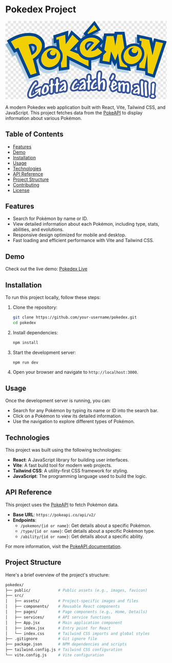 # Pokedex Project

![Pokedex](./public/assets/pokemon-banner.png) <!-- Optional: Add a banner image for your project -->

A modern Pokedex web application built with React, Vite, Tailwind CSS, and JavaScript. This project fetches data from the [PokeAPI](https://pokeapi.co/) to display information about various Pokémon.

## Table of Contents

- [Features](#features)
- [Demo](#demo)
- [Installation](#installation)
- [Usage](#usage)
- [Technologies](#technologies)
- [API Reference](#api-reference)
- [Project Structure](#project-structure)
- [Contributing](#contributing)
- [License](#license)

## Features

- Search for Pokémon by name or ID.
- View detailed information about each Pokémon, including type, stats, abilities, and evolutions.
- Responsive design optimized for mobile and desktop.
- Fast loading and efficient performance with Vite and Tailwind CSS.

## Demo

Check out the live demo: [Pokedex Live](https://your-demo-link.com)

## Installation

To run this project locally, follow these steps:

1. Clone the repository:
    ```bash
    git clone https://github.com/your-username/pokedex.git
    cd pokedex
    ```

2. Install dependencies:
    ```bash
    npm install
    ```

3. Start the development server:
    ```bash
    npm run dev
    ```

4. Open your browser and navigate to `http://localhost:3000`.

## Usage

Once the development server is running, you can:

- Search for any Pokémon by typing its name or ID into the search bar.
- Click on a Pokémon to view its detailed information.
- Use the navigation to explore different types of Pokémon.

## Technologies

This project was built using the following technologies:

- **React**: A JavaScript library for building user interfaces.
- **Vite**: A fast build tool for modern web projects.
- **Tailwind CSS**: A utility-first CSS framework for styling.
- **JavaScript**: The programming language used to build the logic.

## API Reference

This project uses the [PokeAPI](https://pokeapi.co/) to fetch Pokémon data.

- **Base URL**: `https://pokeapi.co/api/v2/`
- **Endpoints**:
  - `/pokemon/{id or name}`: Get details about a specific Pokémon.
  - `/type/{id or name}`: Get details about a specific Pokémon type.
  - `/ability/{id or name}`: Get details about a specific ability.

For more information, visit the [PokeAPI documentation](https://pokeapi.co/docs/v2).

## Project Structure

Here's a brief overview of the project's structure:

```bash
pokedex/
├── public/            # Public assets (e.g., images, favicon)
├── src/
│   ├── assets/        # Project-specific images and files
│   ├── components/    # Reusable React components
│   ├── pages/         # Page components (e.g., Home, Details)
│   ├── services/      # API service functions
│   ├── App.jsx        # Main application component
│   ├── index.jsx      # Entry point for React
│   └── index.css      # Tailwind CSS imports and global styles
├── .gitignore         # Git ignore file
├── package.json       # NPM dependencies and scripts
├── tailwind.config.js # Tailwind CSS configuration
└── vite.config.js     # Vite configuration
